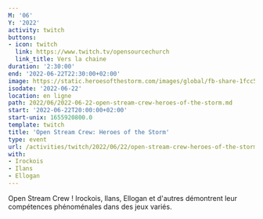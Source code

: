 ```yaml
---
M: '06'
Y: '2022'
activity: twitch
buttons:
- icon: twitch
  link: https://www.twitch.tv/opensourcechurch
  link_title: Vers la chaine
duration: '2:30:00'
end: '2022-06-22T22:30:00+02:00'
image: https://static.heroesofthestorm.com/images/global/fb-share-1fcc54becc.jpg
isodate: '2022-06-22'
location: en ligne
path: 2022/06/2022-06-22-open-stream-crew-heroes-of-the-storm.md
start: '2022-06-22T20:00:00+02:00'
start-unix: 1655920800.0
template: twitch
title: 'Open Stream Crew: Heroes of the Storm'
type: event
url: /activities/twitch/2022/06/22/open-stream-crew-heroes-of-the-storm
with:
- Irockois
- Ilans
- Ellogan
---
```

Open Stream Crew ! Irockois, Ilans, Ellogan et d'autres démontrent leur compétences phénoménales dans des jeux variés.